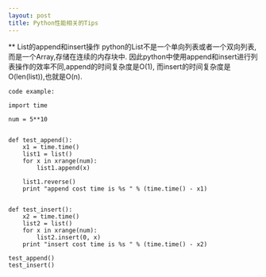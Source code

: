 ```yaml
---
layout: post
title: Python性能相关的Tips
---
```


** List的append和insert操作
    python的List不是一个单向列表或者一个双向列表,而是一个Array,存储在连续的内存块中.
    因此python中使用append和insert进行列表操作的效率不同,append的时间复杂度是O(1),
    而insert的时间复杂度是O(len(list)),也就是O(n).
    
    code example:
    
    import time
    
    num = 5**10
    
    
    def test_append():
        x1 = time.time()
        list1 = list()
        for x in xrange(num):
            list1.append(x)
            
        list1.reverse()
        print "append cost time is %s " % (time.time() - x1)
        
        
    def test_insert():
        x2 = time.time()
        list2 = list()
        for x in xrange(num):
            list2.insert(0, x)
        print "insert cost time is %s " % (time.time() - x2)
        
    test_append()
    test_insert()
